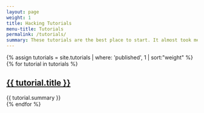 ```yaml
---
layout: page
weight: 1
title: Hacking Tutorials
menu-title: Tutorials
permalink: /tutorials/
summary: These tutorials are the best place to start. It almost took me two years to get to where I am and become known as an elite hacker. I wrote these tutorials so you can read them and become a hacker within months.
---
```

<div class="pure-g">
  {% assign tutorials = site.tutorials | where: 'published', 1 | sort:"weight" %}
  {% for tutorial in tutorials %}
    <div class="pure-u-1">
      <h2><a href="{{ tutorial.url }}">{{ tutorial.title }}</a></h2>
      {{ tutorial.summary }}
    </div>
  {% endfor %}
</div>
